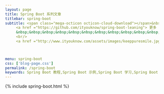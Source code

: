 ```yaml
---
layout: page
title: Spring Boot 系列文章
titlebar: spring-boot
subtitle: <span class="mega-octicon octicon-cloud-download"></span>&nbsp;&nbsp;
     <a href ="https://github.com/ityouknow/spring-boot-leaning"> 更多 <font color="#EB9439">Spring Boot 2.0 精选课程</font> ，点我查看！</a>
     &nbsp;&nbsp;&nbsp;&nbsp;&nbsp;&nbsp;&nbsp;&nbsp;&nbsp;&nbsp;&nbsp;&nbsp;&nbsp;&nbsp;&nbsp;&nbsp;&nbsp;&nbsp;
     <br/>
     <a href ="http://www.ityouknow.com/assets/images/keeppuresmile.jpg">关注公众号：<font color="#00FF00">纯洁的微笑</font>，回复"springboot" 进群交流。</a>
     


menu: spring-boot
css: ['blog-page.css']
permalink: /spring-boot
keywords: Spring Boot 教程,Spring Boot 示例,Spring Boot 学习,Spring Boot 资源,Spring Boot
---
```


{% include spring-boot.html %}